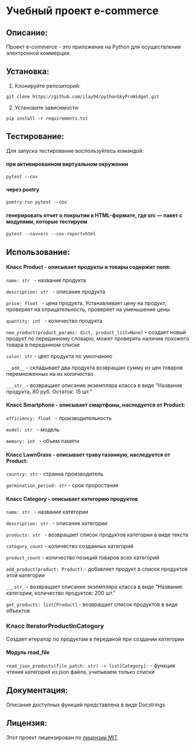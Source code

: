 # Учебный проект e-commerce

## Описание:

Проект e-commerce - это приложение на Python для осуществления электронной коммерции.

## Установка:

1. Клонируйте репозиторий:
```
git clone https://github.com/ilay94/pythonSkyProWidget.git
```
2. Установите зависимости:
```
pip install -r requirements.txt
```
## Тестирование:
Для запуска тестирование воспользуйтесь командой:
#### при активированном виртуальном окружении
```
pytest --cov
```
#### через poetry
```
poetry run pytest --cov
```
#### генерировать отчет о покрытии в HTML-формате, где src — пакет c модулями, которые тестируем
```
pytest --cov=src --cov-report=html
```
## Использование:
#### Класс Product - описывает продукты и товары содержит поля:
```name: str ```  - название продукта 

```description: str ``` - описание продукта

```price: float ``` - цена продукта. Устанавливает цену на продукт, проверяет на отрицательность, проверяет на уменьшение цены

```quantity: int ``` - количество продукта

```new_product(product_params: dict, product_list=None)``` - создает новый продукт по переданному словарю, может проверять наличие похожего товара в переданном списке

```color: str``` - цвет продукта по умолчанию 

```__add__``` - складывает два продукта возвращаю сумму из цен товаров перемноженных на их количество

```___str_``` - возвращает описание экземпляра класса в виде "Название продукта, 80 руб. Остаток: 15 шт."

#### Класс Smartphone - описывает смартфоны, наследуется от Product:
```efficiency: float ```  - производительность

```model: str ```  - модель

```memory: int ```  - объем памяти

#### Класс LawnGrass - описывает траву газонную, наследуется от Product:
```country: str``` - странна производитель 

```germination_period: str``` - срок проростания

#### Класс Category - описывает категорию продуктов
```name: str ```  - название категории

```description: str ```  - описание категории

```products: str ```  - возвращает список продуктов категории в виде текста

```category_count```  - количество созданных категорий

```product_count```  - количество позиций товаров всех категорий

```add_product(product: Product)``` - добавляет продукт в список продуктов этой категории

```___str_``` - возвращает описание экземпляра класса в виде "Название категории, количество продуктов: 200 шт."

```get_products: list[Product]``` - возвращает список продуктов в виде объектов

### Класс IteratorProductInCategory
Создает итератор по продуктам в переданой при создании категории

#### Модуль read_file
```read_json_products(file_patch: str) -> list[Category]:``` - функция чтения категорий из json файла, учитываем только списки

## Документация:

Описание доступных функций представлена в виде Docstrings 

## Лицензия:

Этот проект лицензирован по [лицензии MIT](https://choosealicense.com/licenses/mit/).